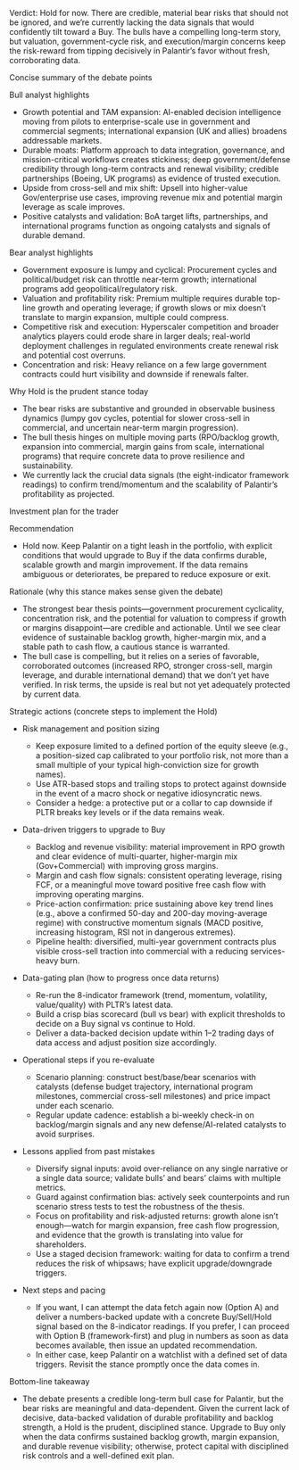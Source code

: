 Verdict: Hold for now. There are credible, material bear risks that should not be ignored, and we’re currently lacking the data signals that would confidently tilt toward a Buy. The bulls have a compelling long-term story, but valuation, government-cycle risk, and execution/margin concerns keep the risk-reward from tipping decisively in Palantir’s favor without fresh, corroborating data.

Concise summary of the debate points

Bull analyst highlights
- Growth potential and TAM expansion: AI-enabled decision intelligence moving from pilots to enterprise-scale use in government and commercial segments; international expansion (UK and allies) broadens addressable markets.
- Durable moats: Platform approach to data integration, governance, and mission-critical workflows creates stickiness; deep government/defense credibility through long-term contracts and renewal visibility; credible partnerships (Boeing, UK programs) as evidence of trusted execution.
- Upside from cross-sell and mix shift: Upsell into higher-value Gov/enterprise use cases, improving revenue mix and potential margin leverage as scale improves.
- Positive catalysts and validation: BoA target lifts, partnerships, and international programs function as ongoing catalysts and signals of durable demand.

Bear analyst highlights
- Government exposure is lumpy and cyclical: Procurement cycles and political/budget risk can throttle near-term growth; international programs add geopolitical/regulatory risk.
- Valuation and profitability risk: Premium multiple requires durable top-line growth and operating leverage; if growth slows or mix doesn’t translate to margin expansion, multiple could compress.
- Competitive risk and execution: Hyperscaler competition and broader analytics players could erode share in larger deals; real-world deployment challenges in regulated environments create renewal risk and potential cost overruns.
- Concentration and risk: Heavy reliance on a few large government contracts could hurt visibility and downside if renewals falter.

Why Hold is the prudent stance today
- The bear risks are substantive and grounded in observable business dynamics (lumpy gov cycles, potential for slower cross-sell in commercial, and uncertain near-term margin progression).
- The bull thesis hinges on multiple moving parts (RPO/backlog growth, expansion into commercial, margin gains from scale, international programs) that require concrete data to prove resilience and sustainability.
- We currently lack the crucial data signals (the eight-indicator framework readings) to confirm trend/momentum and the scalability of Palantir’s profitability as projected.

Investment plan for the trader

Recommendation
- Hold now. Keep Palantir on a tight leash in the portfolio, with explicit conditions that would upgrade to Buy if the data confirms durable, scalable growth and margin improvement. If the data remains ambiguous or deteriorates, be prepared to reduce exposure or exit.

Rationale (why this stance makes sense given the debate)
- The strongest bear thesis points—government procurement cyclicality, concentration risk, and the potential for valuation to compress if growth or margins disappoint—are credible and actionable. Until we see clear evidence of sustainable backlog growth, higher-margin mix, and a stable path to cash flow, a cautious stance is warranted.
- The bull case is compelling, but it relies on a series of favorable, corroborated outcomes (increased RPO, stronger cross-sell, margin leverage, and durable international demand) that we don’t yet have verified. In risk terms, the upside is real but not yet adequately protected by current data.

Strategic actions (concrete steps to implement the Hold)
- Risk management and position sizing
  - Keep exposure limited to a defined portion of the equity sleeve (e.g., a position-sized cap calibrated to your portfolio risk, not more than a small multiple of your typical high-conviction size for growth names).
  - Use ATR-based stops and trailing stops to protect against downside in the event of a macro shock or negative idiosyncratic news.
  - Consider a hedge: a protective put or a collar to cap downside if PLTR breaks key levels or if the data remains weak.

- Data-driven triggers to upgrade to Buy
  - Backlog and revenue visibility: material improvement in RPO growth and clear evidence of multi-quarter, higher-margin mix (Gov+Commercial) with improving gross margins.
  - Margin and cash flow signals: consistent operating leverage, rising FCF, or a meaningful move toward positive free cash flow with improving operating margins.
  - Price-action confirmation: price sustaining above key trend lines (e.g., above a confirmed 50-day and 200-day moving-average regime) with constructive momentum signals (MACD positive, increasing histogram, RSI not in dangerous extremes).
  - Pipeline health: diversified, multi-year government contracts plus visible cross-sell traction into commercial with a reducing services-heavy burn.

- Data-gating plan (how to progress once data returns)
  - Re-run the 8-indicator framework (trend, momentum, volatility, value/quality) with PLTR’s latest data.
  - Build a crisp bias scorecard (bull vs bear) with explicit thresholds to decide on a Buy signal vs continue to Hold.
  - Deliver a data-backed decision update within 1–2 trading days of data access and adjust position size accordingly.

- Operational steps if you re-evaluate
  - Scenario planning: construct best/base/bear scenarios with catalysts (defense budget trajectory, international program milestones, commercial cross-sell milestones) and price impact under each scenario.
  - Regular update cadence: establish a bi-weekly check-in on backlog/margin signals and any new defense/AI-related catalysts to avoid surprises.

- Lessons applied from past mistakes
  - Diversify signal inputs: avoid over-reliance on any single narrative or a single data source; validate bulls’ and bears’ claims with multiple metrics.
  - Guard against confirmation bias: actively seek counterpoints and run scenario stress tests to test the robustness of the thesis.
  - Focus on profitability and risk-adjusted returns: growth alone isn’t enough—watch for margin expansion, free cash flow progression, and evidence that the growth is translating into value for shareholders.
  - Use a staged decision framework: waiting for data to confirm a trend reduces the risk of whipsaws; have explicit upgrade/downgrade triggers.

- Next steps and pacing
  - If you want, I can attempt the data fetch again now (Option A) and deliver a numbers-backed update with a concrete Buy/Sell/Hold signal based on the 8-indicator readings. If you prefer, I can proceed with Option B (framework-first) and plug in numbers as soon as data becomes available, then issue an updated recommendation.
  - In either case, keep Palantir on a watchlist with a defined set of data triggers. Revisit the stance promptly once the data comes in.

Bottom-line takeaway
- The debate presents a credible long-term bull case for Palantir, but the bear risks are meaningful and data-dependent. Given the current lack of decisive, data-backed validation of durable profitability and backlog strength, a Hold is the prudent, disciplined stance. Upgrade to Buy only when the data confirms sustained backlog growth, margin expansion, and durable revenue visibility; otherwise, protect capital with disciplined risk controls and a well-defined exit plan.